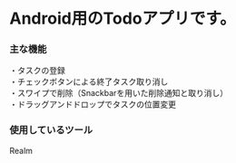 # Android用のTodoアプリです。

### 主な機能
・タスクの登録  
・チェックボタンによる終了タスク取り消し  
・スワイプで削除（Snackbarを用いた削除通知と取り消し）  
・ドラッグアンドドロップでタスクの位置変更  

### 使用しているツール
Realm
